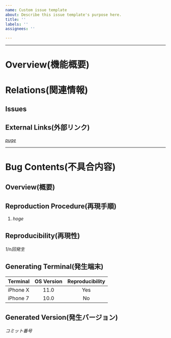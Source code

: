 ```yaml
---
name: Custom issue template
about: Describe this issue template's purpose here.
title: ''
labels: ''
assignees: ''

---
```


---
# Overview(機能概要)


# Relations(関連情報)


## Issues


## External Links(外部リンク)
*[puge](http://www.hoge.jp/)*

---
# Bug Contents(不具合内容)

## Overview(概要)


## Reproduction Procedure(再現手順)
1. *hoge*

## Reproducibility(再現性)
*1/n回発生*

## Generating Terminal(発生端末)
|Terminal|OS Version|Reproducibility|
|--|:--:|:--:|
|iPhone X|11.0|Yes|
|iPhone 7|10.0|No|

## Generated Version(発生バージョン)
*コミット番号*
